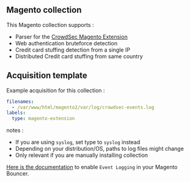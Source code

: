 ## Magento collection

This Magento collection supports :
 - Parser for the [CrowdSec Magento Extension](https://hub.crowdsec.net/author/crowdsecurity/bouncers/cs-magento-bouncer)
 - Web authentication bruteforce detection
 - Credit card stuffing detection from a single IP
 - Distributed Credit card stuffing from same country


## Acquisition template

Example acquisition for this collection :

```yaml
filenames:
  - /var/www/html/magento2/var/log/crowdsec-events.log
labels:
  type: magento-extension
```

notes :
 -  If you are using `syslog`, set type to `syslog` instead
 -  Depending on your distribution/OS, paths to log files might change
 -  Only relevant if you are manually installing collection


[Here is the documentation](https://github.com/crowdsecurity/cs-magento-bouncer/blob/main/doc/USER_GUIDE.md#events) to enable `Event Logging` in your Magento Bouncer.